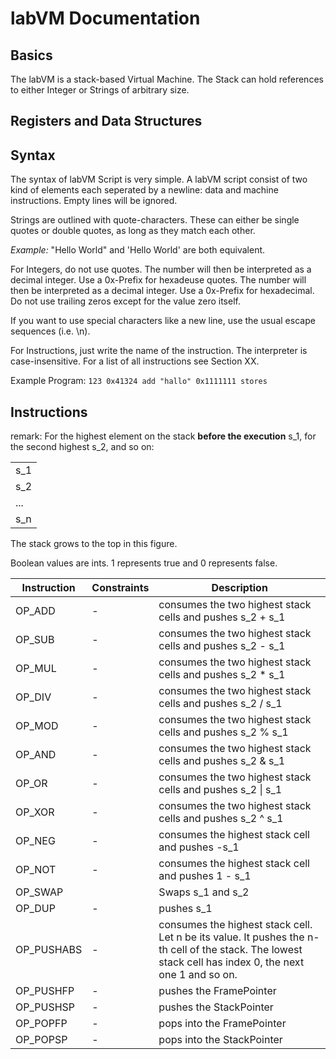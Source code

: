 <!--.. blockchain documentation master file, created by
   sphinx-quickstart on Mon Mar  6 15:54:51 2017.
   You can adapt this file completely to your liking, but it should at least
   contain the root `toctree` directive.

Welcome to labChain's documentation!
======================================

This project is a completely new blockchain-based coin, with P2P networking, a consensus mechanism and a wallet interface. The goal of the project is to provide a framework that is easy to modify for people who want to develop proof-of-concepts for blockchain-based technology.

DO NOT USE THIS AS A REAL CURRENCY TO SEND, RETRIEVE, OR STORE ACTUAL MONEY! While we do not currently know of any way to do so, there are almost certainly
bugs in this implementation that would allow anyone to create money out of the blue or take yours away from you.


Executables
***********

.. list-table::
    :stub-columns: 1
    :widths: 10 90

    * - miner
      - .. automodule:: miner
    * - wallet
      - .. automodule:: wallet

To start a minimal network of two peers that do not mine, you can do this on different machines::

    ./miner.py --listen-port 1234
    ./miner.py --bootstrap-peer a.b.c.d:1234

To actually start mining, you'll need to use the wallet and generate a new address that should receive the mining rewards::

    ./wallet.py --wallet mining.wallet create-address mining-address.pem

Afterwards, you can copy the file `mining-address.pem` to the second machine and restart the miner like this::

    ./miner.py --bootstrap-peer a.b.c.d:1234 --mining-pubkey mining-address.pem

This miner will now mine new blocks for the block chain and send them to the miner application on
the other machine. Once some blocks have been mined, you can check how much money you have made like this::

    ./wallet.py --wallet mining.wallet show-balance

Once you have earned money mining, you can send some of it to someone else. To send them 42 coins (we already know how the other person can generate an address), you can do this::

    ./wallet.py --wallet mining.wallet transfer other_person_address.pem 42

Both the miner and the wallet have many more options than just these, which can be found using the `--help` switch of the programs. Especially useful might also be the `--rpc-port` option of the miner, which needs to be set to different values when one wants to start more than one instance on the same computer::

    ./miner.py --rpc-port 2345 --listen-port 1234
    ./miner.py --rpc-port 3456 --bootstrap-peer 127.0.0.1:1234
    ./wallet.py --miner-port 2345 --wallet mining.wallet show-balance





Source Code Documentation
*************************

.. autosummary::
    :toctree: _autosummary

    src.blockchain
    src.block
    src.chainbuilder
    src.crypto
    src.merkle
    src.mining
    src.mining_strategy
    src.proof_of_work
    src.protocol
    src.transaction
    src.persistence
    src.rpc_client
    src.rpc_server

Tests
*****
To run the tests, just run the `pytest` command.


Indices and tables
==================

* :ref:`genindex`
* :ref:`modindex`
* :ref:`search`
-->

# labVM Documentation 

## Basics
The labVM is a stack-based Virtual Machine. The Stack can hold references to either Integer or Strings of arbitrary size.

## Registers and Data Structures

## Syntax
The syntax of labVM Script is very simple. A labVM script consist of two kind of elements each seperated by a newline: data and machine instructions. Empty lines will be ignored.

Strings are outlined with quote-characters. These can either be single quotes or double quotes, as long as they match each other.

*Example:*
	"Hello World"
and
	'Hello World'
are both equivalent.

For Integers, do not use quotes. The number will then be interpreted as a decimal integer. Use a 0x-Prefix for hexadeuse quotes. The number will then be interpreted as a decimal integer. Use a 0x-Prefix for hexadecimal. Do not use trailing zeros except for the value zero itself.

If you want to use special characters like a new line, use the usual escape sequences (i.e. \n).


For Instructions, just write the name of the instruction. The interpreter is case-insensitive. For a list of all instructions see Section XX.

Example Program:
	`123
	0x41324
	add
	"hallo"
	0x1111111
	stores`

## Instructions
remark: For the highest element on the stack **before the execution** s_1, for the second highest s_2, and so on:

|       |
| ----- |
|  s_1  |
|  s_2  |
|  ...  |
|  s_n  |

The stack grows to the top in this figure.

Boolean values are ints. 1 represents true and 0 represents false. 


|Instruction | Constraints | Description | 
| ---------- | ----------- | ----------- |
| OP_ADD |- | consumes the two highest stack cells and pushes s_2 + s_1 |
| OP_SUB |- | consumes the two highest stack cells and pushes s_2 - s_1 |
| OP_MUL |- | consumes the two highest stack cells and pushes s_2 * s_1 |
| OP_DIV |- | consumes the two highest stack cells and pushes s_2 / s_1 |
| OP_MOD |- | consumes the two highest stack cells and pushes s_2 % s_1 |
| OP_AND |- | consumes the two highest stack cells and pushes s_2 & s_1 |
| OP_OR | -| consumes the two highest stack cells and pushes s_2 \| s_1 |
| OP_XOR |- | consumes the two highest stack cells and pushes s_2 ^ s_1 |
| OP_NEG |- | consumes the highest stack cell and pushes -s_1 |
| OP_NOT |- | consumes the highest stack cell and pushes 1 - s_1 |
| OP_SWAP | | Swaps s_1 and s_2|
| OP_DUP |- | pushes s_1 |
| OP_PUSHABS |- | consumes the highest stack cell. Let n be its value. It pushes the n-th cell of the stack. The lowest stack cell has index 0, the next one 1 and so on. |
| OP_PUSHFP |- | pushes the FramePointer |
| OP_PUSHSP |- | pushes the StackPointer |
| OP_POPFP |- | pops into the FramePointer |
| OP_POPSP |- | pops into the StackPointer |


